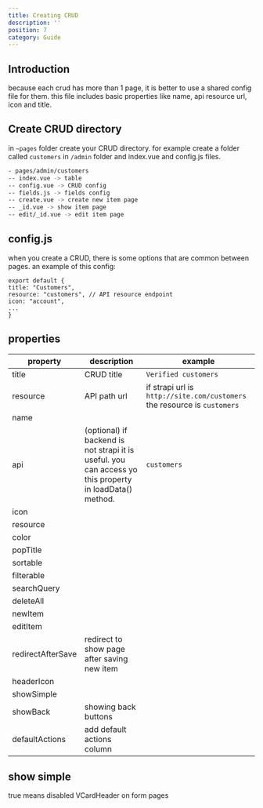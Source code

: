 ```yaml
---
title: Creating CRUD
description: ''
position: 7
category: Guide
---
```


## Introduction

because each crud has more than 1 page, it is better to use a shared config file for them. this file includes basic properties like name, api resource url, icon and title.

## Create CRUD directory
in `~pages` folder create your CRUD directory. for example create a folder called `customers` in `/admin` folder and index.vue and config.js files.
```bash
- pages/admin/customers
-- index.vue -> table
-- config.vue -> CRUD config
-- fields.js -> fields config
-- create.vue -> create new item page
-- _id.vue -> show item page
-- edit/_id.vue -> edit item page
```
## config.js
when you create a CRUD, there is some options that are common between pages.
an example of this config:
```js['config.js']
export default {
title: "Customers", 
resource: "customers", // API resource endpoint
icon: "account",
...
}
```

## properties

| property  |  description | example  |  
|---|---|---|
|  title |  CRUD title | `Verified customers`  |  
| resource  | API path url  | if strapi url is `http://site.com/customers` the resource is `customers`  |
| name  |   |   |   |
| api  | (optional) if backend is not strapi it is useful. you can access yo this property in loadData() method. |  `customers`  |
| icon  |   |   |   |
| resource  |   |   |   |
| color  |   |   |   |
| popTitle  |   |   |   |
| sortable  |   |   |   |
| filterable  |   |   |   |
| searchQuery  |   |   |   |
| deleteAll  |   |   |   |
| newItem  |   |   |   |
| editItem  |   |   |   |
| redirectAfterSave  |  redirect to show page after saving new item |   |   |
| headerIcon  |   |   |   |
| showSimple  |   |   |   |
| showBack  | showing back buttons |   |   |
| defaultActions  | add default actions column |   |   |

## show simple 
true means disabled VCardHeader on form pages

